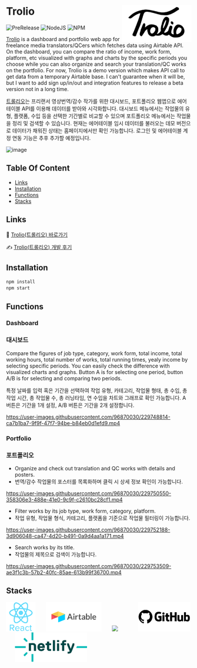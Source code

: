 <div>
<a href="https://trolio.netlify.app">
  <img src="/public/trolio_logo_black.png" alt="trolio logo" align="right" height="100" />
</a> 
<h1>Trolio</h1>
</div>

![PreRelease](https://img.shields.io/badge/pre--release-v0.1.3--alpha-yellow)
![NodeJS](https://img.shields.io/badge/node.js-v14.19.0-green?logo=node.js)
![NPM](https://img.shields.io/badge/npm-v6.14.16-blue?logo=npm)

[Trolio](https://trolio.netlify.app) is a dashboard and portfolio web app for freelance media translators/QCers which fetches data using Airtable API.
On the dashboard, you can compare the ratio of income, work form, platform, etc visualized with graphs and charts by the specific periods you choose while you can also organize and search your translation/QC works on the portfolio. For now, Trolio is a demo version which makes API call to get data from a temporary Airtable base. I can't guarantee when it will be, but I want to add sign up/in/out and integration features to release a beta version not in a long time.    

[트롤리오](https://trolio.netlify.app)는 프리랜서 영상번역/감수 작가를 위한 대시보드, 포트폴리오 웹앱으로 에어테이블 API를 이용해 데이터를 받아와 시각화합니다.
대시보드 메뉴에서는 작업물의 유형, 플랫폼, 수입 등을 선택한 기간별로 비교할 수 있으며 포트폴리오 메뉴에서는 작업물을 정리 및 검색할 수 있습니다. 현재는 에어테이블 임시 데이터를 불러오는 데모 버전으로 데이터가 채워진 상태는 홈페이지에서만 확인 가능합니다. 로그인 및 에어테이블 계정 연동 기능은 추후 추가할 예정입니다. 

![image](https://user-images.githubusercontent.com/96870030/229689022-b8c991a4-b679-4a2c-885c-c323dea6000b.png)

## Table Of Content
- [Links](#links)
- [Installation](#installation)
- [Functions](#functions)
- [Stacks](#stacks)

## Links
🔗 [Trolio(트롤리오) 바로가기](https://trolio.netlify.app)  

✍️ [Trolio(트롤리오) 개발 후기](https://dev-rong.github.io/blog/trolio-review)

## Installation
```bash
npm install
npm start
```

## Functions
### Dashboard
### 대시보드
Compare the figures of job type, category, work form, total income, total working hours, total number of works, total running times, yealy income by selecting specific periods. You can easily check the difference with visualized charts and graphs. Button A is for selecting one period, button A/B is for selecting and comparing two periods.


특정 날짜를 입력 혹은 기간을 선택하여 작업 유형, 카테고리, 작업물 형태, 총 수입, 총 작업 시간, 총 작업물 수, 총 러닝타임, 연 수입을 차트와 그래프로 확인 가능합니다. A 버튼은 기간을 1개 설정, A/B 버튼은 기간을 2개 설정합니다. 

https://user-images.githubusercontent.com/96870030/229748814-ca7b1ba7-9f9f-47f7-94be-b84eb0d1efd9.mp4 

<space><space>
### Portfolio
### 포트폴리오
- Organize and check out translation and QC works with details and posters.
- 번역/감수 작업물의 포스터를 목록화하며 클릭 시 상세 정보 확인이 가능합니다.

https://user-images.githubusercontent.com/96870030/229750550-358306e3-488e-41e0-9c9f-c2610bc28cf1.mp4



<space><space>
- Filter works by its job type, work form, category, platform.
- 작업 유형, 작업물 형식, 카테고리, 플랫폼을 기준으로 작업물 필터링이 가능합니다.

https://user-images.githubusercontent.com/96870030/229752188-3d906048-ca47-4d20-b491-0a9d4aa1a171.mp4


<space><space>
- Search works by its title.
- 작업물의 제목으로 검색이 가능합니다.


https://user-images.githubusercontent.com/96870030/229753509-ae3f1c3b-57b2-40fc-85ae-613b99f36700.mp4



## Stacks
<img src="https://raw.githubusercontent.com/devicons/devicon/master/icons/react/react-original-wordmark.svg" alt="" height="80"/> &nbsp;&nbsp;&nbsp;&nbsp;&nbsp; <img src="/public/Airtablelogo.webp" height="80"/> &nbsp;&nbsp;&nbsp;&nbsp;&nbsp; <img src="/public/chartjslogo.avif" height="80"/> &nbsp;&nbsp;&nbsp;&nbsp;&nbsp; <img src="https://images.velog.io/images/vi2920va/post/9b15f05e-6a45-4490-9003-2250397ecf58/%EB%8B%A4%EC%9A%B4%EB%A1%9C%EB%93%9C.png" alt="" height="80"/> &nbsp;&nbsp;&nbsp;&nbsp;&nbsp; <img src="/public/githublogo.png" height="80"/> &nbsp;&nbsp;&nbsp;&nbsp;&nbsp; <img src="/public/netlifylogo.png" height="80"/> 
